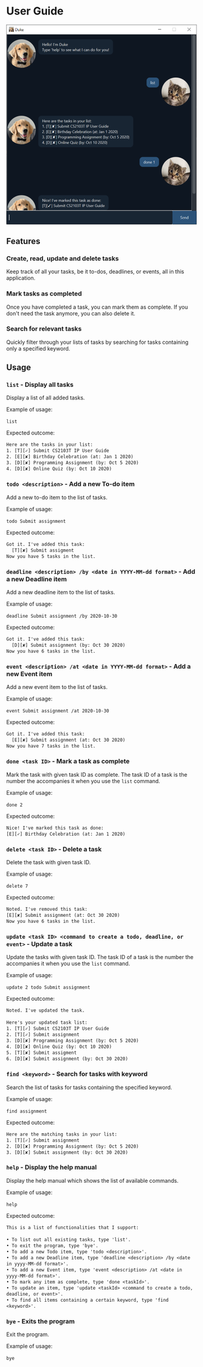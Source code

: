 # User Guide

![User Interface](Ui.png)

## Features 

### Create, read, update and delete tasks
Keep track of all your tasks, be it to-dos, deadlines, or events, all in this application.

### Mark tasks as completed
Once you have completed a task, you can mark them as complete.
If you don't need the task anymore, you can also delete it.

### Search for relevant tasks
Quickly filter through your lists of tasks by searching for tasks containing only a specified keyword.

## Usage

### `list` - Display all tasks

Display a list of all added tasks.

Example of usage: 

`list`

Expected outcome:

```
Here are the tasks in your list:
1. [T][✓] Submit CS2103T IP User Guide
2. [E][✘] Birthday Celebration (at: Jan 1 2020)
3. [D][✘] Programming Assignment (by: Oct 5 2020)
4. [D][✘] Online Quiz (by: Oct 10 2020)
```

### `todo <description>` - Add a new To-do item

Add a new to-do item to the list of tasks.

Example of usage: 

`todo Submit assignment`

Expected outcome:
```
Got it. I've added this task:
  [T][✘] Submit assigment
Now you have 5 tasks in the list.
```

### `deadline <description> /by <date in YYYY-MM-dd format>` - Add a new Deadline item

Add a new deadline item to the list of tasks.

Example of usage: 

`deadline Submit assignment /by 2020-10-30`

Expected outcome:
```
Got it. I've added this task:
  [D][✘] Submit assignment (by: Oct 30 2020)
Now you have 6 tasks in the list.
```

### `event <description> /at <date in YYYY-MM-dd format>` - Add a new Event item

Add a new event item to the list of tasks.

Example of usage: 

`event Submit assignment /at 2020-10-30`

Expected outcome:
```
Got it. I've added this task:
  [E][✘] Submit assignment (at: Oct 30 2020)
Now you have 7 tasks in the list.
```

### `done <task ID>` - Mark a task as complete

Mark the task with given task ID as complete. 
The task ID of a task is the number the accompanies it when you use the `list` command.

Example of usage: 

`done 2`

Expected outcome:
```
Nice! I've marked this task as done:
[E][✓] Birthday Celebration (at: Jan 1 2020)
```

### `delete <task ID>` - Delete a task

Delete the task with given task ID.

Example of usage: 

`delete 7`

Expected outcome:
```
Noted. I've removed this task:
[E][✘] Submit assignment (at: Oct 30 2020)
Now you have 6 tasks in the list.
```

### `update <task ID> <command to create a todo, deadline, or event>` - Update a task

Update the tasks with given task ID. 
The task ID of a task is the number the accompanies it when you use the `list` command.

Example of usage: 

`update 2 todo Submit assignment`

Expected outcome:
```
Noted. I've updated the task.

Here's your updated task list:
1. [T][✓] Submit CS2103T IP User Guide
2. [T][✓] Submit assignment
3. [D][✘] Programming Assignment (by: Oct 5 2020)
4. [D][✘] Online Quiz (by: Oct 10 2020)
5. [T][✘] Submit assigment
6. [D][✘] Submit assignment (by: Oct 30 2020)
```

### `find <keyword>` - Search for tasks with keyword

Search the list of tasks for tasks containing the specified keyword.

Example of usage: 

`find assignment`

Expected outcome:
```
Here are the matching tasks in your list:
1. [T][✓] Submit assignment
2. [D][✘] Programming Assignment (by: Oct 5 2020)
3. [D][✘] Submit assignment (by: Oct 30 2020)
```

### `help` - Display the help manual

Display the help manual which shows the list of available commands.

Example of usage: 

`help`

Expected outcome:
```
This is a list of functionalities that I support:

• To list out all existing tasks, type 'list'.
• To exit the program, type 'bye'.
• To add a new Todo item, type 'todo <description>'.
• To add a new Deadline item, type 'deadline <description> /by <date in yyyy-MM-dd format>'.
• To add a new Event item, type 'event <description> /at <date in yyyy-MM-dd format>'.
• To mark any item as complete, type 'done <taskId>'.
• To update an item, type 'update <taskId> <command to create a todo, deadline, or event>'.
• To find all items containing a certain keyword, type 'find <keyword>'.
```

### `bye` - Exits the program

Exit the program.

Example of usage: 

`bye`

